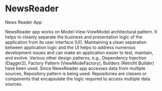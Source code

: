 # NewsReader
News Reader App

NewsReader app works on Model-View-ViewModel architectural pattern. It helps to cleanly separate the business and presentation logic of the application from its user interface (UI). Maintaining a clean separation between application logic and the UI helps to address numerous development issues and can make an application easier to test, maintain, and evolve.
Various other design patterns, e.g., Dependency Injection (Dagger2), Factory Pattern (ViewModeFactory), Builders (Retrofit Builder) have been used. Since NewsReader app accesses data from multiple sources, Repository pattern is being used. Repositories are classes or components that encapsulate the logic required to access multiple data sources. 
